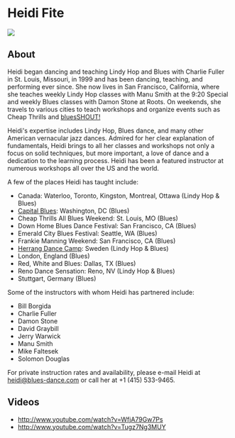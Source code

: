 # Heidi Fite
<img src="https://s1dancefest.s3.amazonaws.com/Heidi%20Fite.jpg" />

## About
Heidi began dancing and teaching Lindy Hop and Blues with Charlie Fuller in St. Louis, Missouri, in 1999 and has been dancing, teaching, and performing ever since. She now lives in San Francisco, California, where she teaches weekly Lindy Hop classes with Manu Smith at the 9:20 Special and weekly Blues classes with Damon Stone at Roots. On weekends, she travels to various cities to teach workshops and organize events such as Cheap Thrills and <a href="http://bluesshout.com/">bluesSHOUT!</a>

Heidi's expertise includes Lindy Hop, Blues dance, and many other American vernacular jazz dances. Admired for her clear explanation of fundamentals, Heidi brings to all her classes and workshops not only a focus on solid techniques, but more important, a love of dance and a dedication to the learning process.
Heidi has been a featured instructor at numerous workshops all over the US and the world. 

A few of the places Heidi has taught include:

* Canada: Waterloo, Toronto, Kingston, Montreal, Ottawa (Lindy Hop & Blues)
* <a href="http://www.capitalblues.org/">Capital Blues</a>: Washington, DC (Blues)
* Cheap Thrills All Blues Weekend: St. Louis, MO (Blues)
* Down Home Blues Dance Festival: San Francisco, CA (Blues)
* Emerald City Blues Festival: Seattle, WA (Blues)
* Frankie Manning Weekend: San Francisco, CA (Blues)
* <a href="https://www.herrang.com/">Herrang Dance Camp</a>: Sweden (Lindy Hop & Blues)
* London, England (Blues)
* Red, White and Blues: Dallas, TX (Blues)
* Reno Dance Sensation: Reno, NV (Lindy Hop & Blues)
* Stuttgart, Germany (Blues)

Some of the instructors with whom Heidi has partnered include:

* Bill Borgida
* Charlie Fuller
* Damon Stone
* David Graybill
* Jerry Warwick
* Manu Smith
* Mike Faltesek
* Solomon Douglas

For private instruction rates and availability, please e-mail Heidi at <a href="heidi@blues-dance.com">heidi@blues-dance.com</a> or call her at +1 (415) 533-9465.

## Videos
* http://www.youtube.com/watch?v=WfjA79Gw7Ps
* http://www.youtube.com/watch?v=Tugz7Ng3MUY